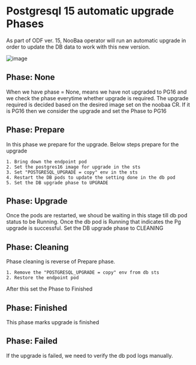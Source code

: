 
# Postgresql 15 automatic upgrade Phases
As part of ODF ver. 15, NooBaa operator will run an automatic upgrade in order to update the DB data to work with this new version.

![image](https://github.com/user-attachments/assets/8561cf15-5eb3-4a1b-a9f6-6c6373543b94)


## Phase: None
When we have phase = None, means we have not upgraded to PG16 and we check the phase everytime whether upgrade is required. The upgrade required is decided based on the desired image set on the noobaa CR. If it is PG16 then we consider the upgrade and set the Phase to PG16

## Phase: Prepare
In this phase we prepare for the upgrade. Below steps prepare for the upgrade
```
1. Bring down the endpoint pod
2. Set the postgres16 image for upgrade in the sts
3. Set "POSTGRESQL_UPGRADE = copy" env in the sts
4. Restart the DB pods to update the setting done in the db pod
5. Set the DB upgrade phase to UPGRADE
```

## Phase: Upgrade
Once the pods are restarted, we shoud be waiting in this stage till db pod status to be Running. Once the db pod is Running that indicates the Pg upgrade is successful. Set the DB upgrade phase to CLEANING

## Phase: Cleaning
Phase cleaning is reverse of Prepare phase. 
```
1. Remove the "POSTGRESQL_UPGRADE = copy" env from db sts
2. Restore the endpoint pod
```
After this set the Phase to Finished

## Phase: Finished
This phase marks upgrade is finished 

## Phase: Failed
If the upgrade is failed, we need to verify the db pod logs manually. 
